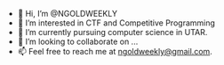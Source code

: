 - 👋 Hi, I’m @NGOLDWEEKLY
- 👀 I’m interested in CTF and Competitive Programming
- 🌱 I’m currently pursuing computer science in UTAR.
- 💞️ I’m looking to collaborate on ...
- 📫 Feel free to reach me at ngoldweekly@gmail.com.

<!---
NGOLDWEEKLY/NGOLDWEEKLY is a ✨ special ✨ repository because its `README.md` (this file) appears on your GitHub profile.
You can click the Preview link to take a look at your changes.
--->
